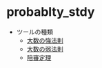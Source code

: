 probablty_stdy
==============

* ツールの種類
  - [大数の強法則](dspbdist.md)
  - [大数の弱法則](dspbdist2.md)
  - [陪審定理](dspbdist3.md)
